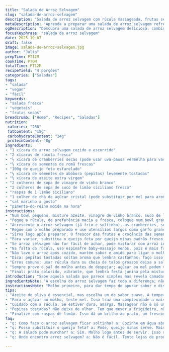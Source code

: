 ```yaml
---
title: "Salada de Arroz Selvagem"
slug: "salada-de-arroz-selvagem"
description: "Salada de arroz selvagem com rúcula massageada, frutas secas e queijo feta, temperada com vinagrete cítrico. Combina texturas crocantes de pepitas com a doçura das sementes de romã e cranberries, criando uma explosão de sabores e aromas frescos. Fácil de fazer, rápida, ideal para refeições leves que não pedem fogo, só atenção no ponto da rúcula e no equilíbrio ácido doce do molho."
metaDescription: "Aprenda a preparar uma salada de arroz selvagem refrescante e cheia de sabores. Ideal para refeições leves e práticas."
ogDescription: "Descubra uma salada de arroz selvagem deliciosa, combinando a textura crocante das sementes com a suavidade do queijo feta. Ideal para dias quentes."
focusKeyphrase: "salada de arroz selvagem"
date: 2025-10-07
draft: false
image: salada-de-arroz-selvagem.jpg
author: "Julia"
prepTime: PT12M
cookTime: PT0M
totalTime: PT12M
recipeYield: "4 porções"
categories: ["Saladas"]
tags:
- "salada"
- "vegan"
- "fácil"
keywords:
- "salada fresca"
- "vegetais"
- "frutas secas"
breadcrumb: ["Home", "Recipes", "Saladas"]
nutrition: 
 calories: "280"
 fatContent: "18g"
 carbohydrateContent: "24g"
 proteinContent: "8g"
ingredients:
- "1 xícara de arroz selvagem cozido e escorrido"
- "2 xícaras de rúcula fresca"
- "½ xícara de cranberries secas (pode usar uva-passa vermelha para variação)"
- "½ xícara de sementes de romã frescas"
- "100g de queijo feta esfarelado"
- "¼ xícara de sementes de abóbora (pepitas) levemente tostadas"
- "⅓ xícara de azeite extra virgem"
- "2 colheres de sopa de vinagre de vinho branco"
- "2 colheres de sopa de suco de limão siciliano fresco"
- "raspas de 1 limão siciliano"
- "1 colher de chá de açúcar cristal (pode substituir por mel para aroma mais complexo)"
- "sal marinho a gosto"
- "pimenta-do-reino moída na hora"
instructions:
- "Num bowl pequeno, misture azeite, vinagre de vinho branco, suco de limão, raspas, açúcar, sal e pimenta; bata com um garfo ou fouet até ficar homogêneo. Reserve."
- "Pegue a rúcula, de preferência macia e fresca, coloque num bowl grande e massageie com as mãos—até notar que as folhas ficam um pouco mais murchinhas, sem amassar demais; isso quebra as fibras, deixa sabor suave e textura melhor ao paladar."
- "Acrescente o arroz selvagem (já frio e soltinho), as cranberries, sementes de romã, pepitas tostadas e o queijo feta esfarelado; evite mexer com colher para não transformar o queijo em uma pasta embora uma leve quebra ao mexer seja natural."
- "Regue com o molho preparado e use utensílios largos como garfo grande e colher pequena para movimentar delicadamente, envolvendo tudo sem amassar os ingredientes mais delicados."
- "Sirva logo após preparar. O frescor das frutas e crocância das sementes se perdem se esperar muito; pode deixar 5 minutos para o molho dar uma ligeira hidratada no arroz."
- "Para variar, substitua o queijo feta por queijo minas padrão fresco; mantém a cremosidade sem ser tão salgado. Se quiser apegos sul-americanos, adicione um toque de coentro picadinho; fica surpreendentemente bom."
- "Se arroz selvagem não for fácil de achar, pode misturar com arroz integral de grãos longos, criando textura parecida porém mais acessível."
- "Na falta da rúcula, uso espinafre baby—massajo menos, pois é mais frágil, e acrescento ½ colher chá de vinagre balsâmico no molho para equilibrar o sabor."
- "Não lave o arroz após cozido, mantém sabor e amido para ligar o molho suavemente; borrife água fria apenas para esfriar rápido."
- "Dica: pepitas tostadas soltam aroma que lembra castanhas; faço isso numa frigideira seca, mexendo sempre para evitar queimadura, para liberar óleos essenciais. Pode misturar castanhas de caju picadas grosseiramente para romper a monotonia."
- "Erros comuns: usar rúcula dura ou cheia de talos grossos deixa a salada amarga; massagear demais o queijo ou usar colher para misturar faz ele virar papa, perde a textura em pedacinhos."
- "Sempre prove o sal do molho antes de despejar; açúcar ou mel podem variar em intensidade, cuidado para não ficar enjoativo."
- "Final: prato colorido, vibrante, que lembra festa junina pela mistura de frutas secas e sementes; perfeita companhia para um vinho branco gelado ou uma cachaça aromatizada com ervas."
introduction: "Sabe aquela salada que parece simples mas revela camadas de sabores só de olhar? O arroz selvagem, com seu perfume terroso e textura que estala um pouco na mordida, é a base da composição. Junta-se aí a acidez do limão siciliano fresquinho, o toque adocicado e levemente ácido das frutas secas, e a cremosidade do queijo feta quebrado. A rúcula, não só um verde qualquer, mas massageada com as mãos, liberta amargores que se equilibram com pepitas tostadas – sensação crocante e aroma de castanha que sobe da frigideira. Cada camada faz meio-campo no paladar, e o molho? Ah, faz o papel de maestro comandando tudo. Lembre-se: insistir no molho ou mexer demais é ponto pro desastre. A experiência toda é visual e sensorial, mistura o cheiro do limão com o som das pepitas estalando, e o resultado está na primeira garfada."
ingredientsNote: "A escolha do arroz selvagem faz toda a diferença; não aquele cozido na pressa, nem amassado, deve ficar soltinho e com leve resistência ao dente (al dente mesmo). Construir o molho separado é mantra—evita surpresas e permite equilibrar o ácido doce. Prefira azeite extra virgem de sabor mais suave para que não brigue com o limão nem as frutas. Cranberries secas podem ser substituídas por uva-passa vermelha; mexem um pouco no perfil doce e acidez, mas são mais fáceis de achar no Brasil. As sementes de romã são frescas, não leva substituto, mas se não encontrar, um pouco de granola de frutas vermelhas pode inovar. Pepitas podem ser levemente tostadas para liberar sabor e aroma; cuidado pra não queimar e amargarem. Queijo feta é versátil, mas minas frescal quebra um galho com menos sal. Sempre prepare tudo antes da montagem para rapidez e prática."
instructionsNote: "Molho primeiro, para dar tempo de apurar sabor e dissolver o açúcar. Rúcula massageada é o segredo pra textura agradar—não é capricho, é ciência culinária; solta a amargura sem machucar. Ao misturar arroz, frutas, sementes e queijo, use uma técnica delicada, envolvente — mais virando que mexendo. O queijo feta, se mexido demais, vira cremoso demais e perde presença visual e textural. Sirva logo; deixar o molho de molho na salada por muito tempo faz o verde murchar e perder cor vibrante. Se quiser levar pra marmita ou viagem, adie colocar o molho e misture na hora, isso evita folhas amareladas ou gelatinização do arroz. Temperar sal e pimenta na boca, provando direto faz diferença. Aproveite o aroma do limão enquanto prepara, ajuda no ritmo e na sincronização da montagem."
tips:
- "Azeite de oliva é essencial, mas escolha um de sabor suave. A temperagem faz a diferença. Já usei azeite muito forte, arruinei o molho."
- "Para o açúcar no molho, teste mel. Isso traz uma complexidade a mais. Frutas secas e limão mexem muito com o doce."
- "Cuidado com a rúcula. Se estiver dura, amarga. Massagear não é só um truque. Ajuda a suavizar o sabor, sabor realça a fresco."
- "Pepitas tostadas? Não deixe de olhar. Tem que mexer a frigideira, não pode queimar. Isso traz o aroma certo, como castanhas assadas ao fundo."
- "Finalize com raspas de limão. Isso dá um brilho ao prato, um frescor que contrasta bem com o doce e o salgado da salada."
faq:
- "q: Como faço o arroz selvagem ficar soltinho? a: Cozinhe em água abundante. Não lave depois, sai o amido. Água fria ajuda a esfriar."
- "q: Posso substituir o queijo feta? a: Pode, queijo minas serve. Mais suave e cremoso. Mas perde um pouco do salgado."
- "q: A salada pode murchar? a: Sim. Molho logo antes de servir. Isso mantém a frescura. Se for pra marmita, molho na hora."
- "q: Onde encontro arroz selvagem? a: Não é fácil. Tente lojas de produtos naturais. Misture com arroz integral se não achar."

---
```

